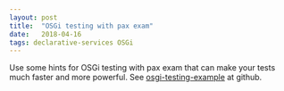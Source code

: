 ```yaml
---
layout: post
title:  "OSGi testing with pax exam"
date:   2018-04-16
tags: declarative-services OSGi
---
```

Use some hints for OSGi testing with pax exam that can make your tests much faster and more powerful.
See [osgi-testing-example](https://github.com/cschneider/osgi-testing-example) at github.
